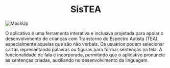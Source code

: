 
<h1 align="center">SisTEA</h1>

![MockUp](https://github.com/Risxard/SisTEA/assets/88140056/a0ecb0ff-779b-4ea6-8093-9354efcc4017)


O aplicativo é uma ferramenta interativa e inclusiva projetada para apoiar o desenvolvimento de crianças com Transtorno do Espectro Autista (TEA), especialmente aquelas que são não verbais. Os usuários podem selecionar cartas representando palavras ou figuras para formar sentenças na tela. A funcionalidade de fala é incorporada, permitindo que o aplicativo pronuncie as sentenças criadas, auxiliando no desenvolvimento da linguagem.
